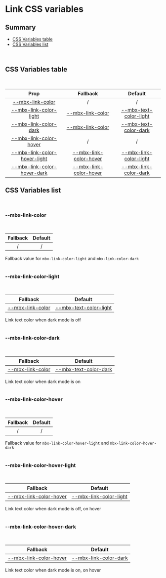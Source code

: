 # Link CSS variables

## Summary

- [CSS Variables table](#css-variables-table)
- [CSS Variables list](#css-variables-list)

<br>

## CSS Variables table

<br>

| <div style='text-align:center;margin:auto;'>Prop</div>                                                         | <div style='text-align:center;margin:auto;'>Fallback</div>                                          | <div style='text-align:center;margin:auto;'>Default</div>                                                                  |
| -------------------------------------------------------------------------------------------------------------- | --------------------------------------------------------------------------------------------------- | -------------------------------------------------------------------------------------------------------------------------- |
| <div style='text-align:center;margin:auto;'>[--mbx-link-color](#-mbx-link-color)</div>                         | <div style='text-align:center;margin:auto;'>/</div>                                                 | <div style='text-align:center;margin:auto;'>/</div>                                                                        |
| <div style='text-align:center;margin:auto;'>[--mbx-link-color-light](#-mbx-link-color-light)</div>             | <div style='text-align:center;margin:auto;'>[--mbx-link-color](#--mbx-link-color)</div>             | <div style='text-align:center;margin:auto;'>[--mbx-text-color-light](../../global/css-vars.md#-mbx-text-color-light)</div> |
| <div style='text-align:center;margin:auto;'>[--mbx-link-color-dark](#-mbx-link-color-dark)</div>               | <div style='text-align:center;margin:auto;'>[--mbx-link-color](#--mbx-link-color)</div>             | <div style='text-align:center;margin:auto;'>[--mbx-text-color-dark](../../global/css-vars.md#-mbx-text-color-dark)</div>   |
| <div style='text-align:center;margin:auto;'>[--mbx-link-color-hover](#-mbx-link-color-hover)</div>             | <div style='text-align:center;margin:auto;'>/</div>                                                 | <div style='text-align:center;margin:auto;'>/</div>                                                                        |
| <div style='text-align:center;margin:auto;'>[--mbx-link-color-hover-light](#-mbx-link-color-hover-light)</div> | <div style='text-align:center;margin:auto;'>[--mbx-link-color-hover](#--mbx-link-color-hover)</div> | <div style='text-align:center;margin:auto;'>[--mbx-link-color-light](#--mbx-link-color-light)</div>                        |
| <div style='text-align:center;margin:auto;'>[--mbx-link-color-hover-dark](#-mbx-link-color-hover-dark)</div>   | <div style='text-align:center;margin:auto;'>[--mbx-link-color-hover](#--mbx-link-color-hover)</div> | <div style='text-align:center;margin:auto;'>[--mbx-link-color-dark](#--mbx-link-color-dark)</div>                          |

## CSS Variables list

<br>

### --mbx-link-color

<br>

| <div style='text-align:center;margin:auto;'>Fallback</div> | <div style='text-align:center;margin:auto;'>Default</div> |
| ---------------------------------------------------------- | --------------------------------------------------------- |
| <div style='text-align:center;margin:auto;'>/</div>        | <div style='text-align:center;margin:auto;'>/</div>       |

Fallback value for `mbx-link-color-light` and `mbx-link-color-dark`<br><br>

### --mbx-link-color-light

<br>

| <div style='text-align:center;margin:auto;'>Fallback</div>                              | <div style='text-align:center;margin:auto;'>Default</div>                                                                  |
| --------------------------------------------------------------------------------------- | -------------------------------------------------------------------------------------------------------------------------- |
| <div style='text-align:center;margin:auto;'>[--mbx-link-color](#--mbx-link-color)</div> | <div style='text-align:center;margin:auto;'>[--mbx-text-color-light](../../global/css-vars.md#-mbx-text-color-light)</div> |

Link text color when dark mode is off<br><br>

### --mbx-link-color-dark

<br>

| <div style='text-align:center;margin:auto;'>Fallback</div>                              | <div style='text-align:center;margin:auto;'>Default</div>                                                                |
| --------------------------------------------------------------------------------------- | ------------------------------------------------------------------------------------------------------------------------ |
| <div style='text-align:center;margin:auto;'>[--mbx-link-color](#--mbx-link-color)</div> | <div style='text-align:center;margin:auto;'>[--mbx-text-color-dark](../../global/css-vars.md#-mbx-text-color-dark)</div> |

Link text color when dark mode is on<br><br>

### --mbx-link-color-hover

<br>

| <div style='text-align:center;margin:auto;'>Fallback</div> | <div style='text-align:center;margin:auto;'>Default</div> |
| ---------------------------------------------------------- | --------------------------------------------------------- |
| <div style='text-align:center;margin:auto;'>/</div>        | <div style='text-align:center;margin:auto;'>/</div>       |

Fallback value for `mbx-link-color-hover-light` and `mbx-link-color-hover-dark`<br><br>

### --mbx-link-color-hover-light

<br>

| <div style='text-align:center;margin:auto;'>Fallback</div>                                          | <div style='text-align:center;margin:auto;'>Default</div>                                           |
| --------------------------------------------------------------------------------------------------- | --------------------------------------------------------------------------------------------------- |
| <div style='text-align:center;margin:auto;'>[--mbx-link-color-hover](#--mbx-link-color-hover)</div> | <div style='text-align:center;margin:auto;'>[--mbx-link-color-light](#--mbx-link-color-light)</div> |

Link text color when dark mode is off, on hover<br><br>

### --mbx-link-color-hover-dark

<br>

| <div style='text-align:center;margin:auto;'>Fallback</div>                                          | <div style='text-align:center;margin:auto;'>Default</div>                                         |
| --------------------------------------------------------------------------------------------------- | ------------------------------------------------------------------------------------------------- |
| <div style='text-align:center;margin:auto;'>[--mbx-link-color-hover](#--mbx-link-color-hover)</div> | <div style='text-align:center;margin:auto;'>[--mbx-link-color-dark](#--mbx-link-color-dark)</div> |

Link text color when dark mode is on, on hover<br><br>
